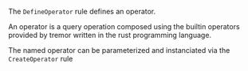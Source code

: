 The `DefineOperator` rule defines an operator.

An operator is a query operation composed using the builtin 
operators provided by tremor written in the rust programming language.

The named operator can be parameterized and instanciated via the `CreateOperator` rule
